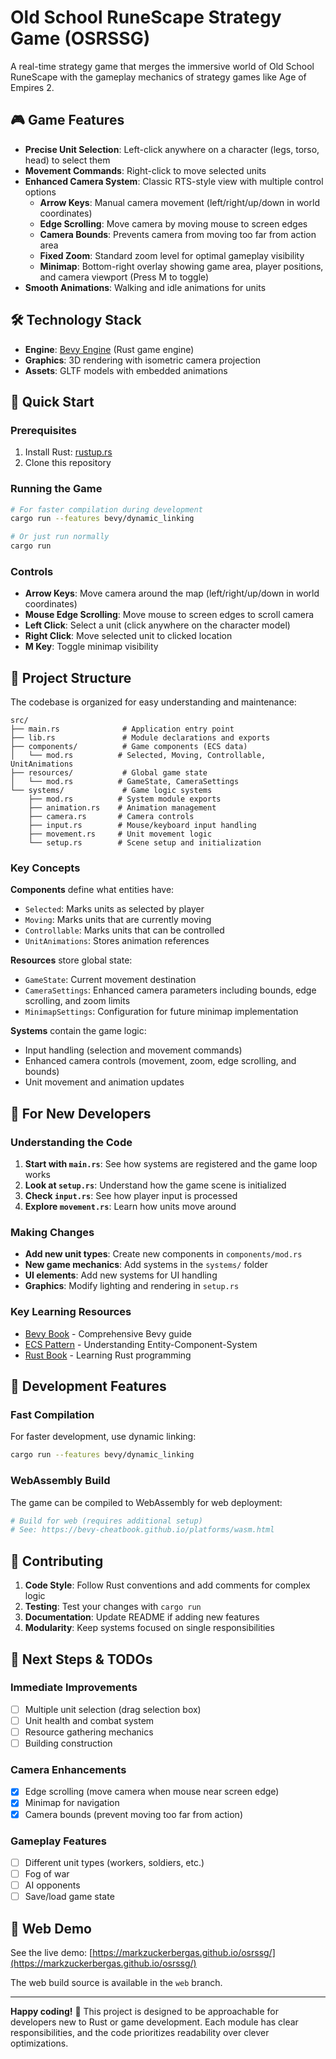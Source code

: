 # Old School RuneScape Strategy Game (OSRSSG)

A real-time strategy game that merges the immersive world of Old School RuneScape with the gameplay mechanics of strategy games like Age of Empires 2.

## 🎮 Game Features

- **Precise Unit Selection**: Left-click anywhere on a character (legs, torso, head) to select them
- **Movement Commands**: Right-click to move selected units  
- **Enhanced Camera System**: Classic RTS-style view with multiple control options
  - **Arrow Keys**: Manual camera movement (left/right/up/down in world coordinates)
  - **Edge Scrolling**: Move camera by moving mouse to screen edges
  - **Camera Bounds**: Prevents camera from moving too far from action area
  - **Fixed Zoom**: Standard zoom level for optimal gameplay visibility
  - **Minimap**: Bottom-right overlay showing game area, player positions, and camera viewport (Press M to toggle)
- **Smooth Animations**: Walking and idle animations for units

## 🛠️ Technology Stack

- **Engine**: [Bevy Engine](https://bevyengine.org/) (Rust game engine)
- **Graphics**: 3D rendering with isometric camera projection
- **Assets**: GLTF models with embedded animations

## 🚀 Quick Start

### Prerequisites

1. Install Rust: [rustup.rs](https://rustup.rs/)
2. Clone this repository

### Running the Game

```bash
# For faster compilation during development
cargo run --features bevy/dynamic_linking

# Or just run normally
cargo run
```

### Controls

- **Arrow Keys**: Move camera around the map (left/right/up/down in world coordinates)
- **Mouse Edge Scrolling**: Move mouse to screen edges to scroll camera
- **Left Click**: Select a unit (click anywhere on the character model)
- **Right Click**: Move selected unit to clicked location
- **M Key**: Toggle minimap visibility

## 📁 Project Structure

The codebase is organized for easy understanding and maintenance:

```
src/
├── main.rs              # Application entry point
├── lib.rs               # Module declarations and exports
├── components/          # Game components (ECS data)
│   └── mod.rs          # Selected, Moving, Controllable, UnitAnimations
├── resources/           # Global game state
│   └── mod.rs          # GameState, CameraSettings
└── systems/             # Game logic systems
    ├── mod.rs          # System module exports
    ├── animation.rs    # Animation management
    ├── camera.rs       # Camera controls
    ├── input.rs        # Mouse/keyboard input handling
    ├── movement.rs     # Unit movement logic
    └── setup.rs        # Scene setup and initialization
```

### Key Concepts

**Components** define what entities have:
- `Selected`: Marks units as selected by player
- `Moving`: Marks units that are currently moving
- `Controllable`: Marks units that can be controlled
- `UnitAnimations`: Stores animation references

**Resources** store global state:
- `GameState`: Current movement destination
- `CameraSettings`: Enhanced camera parameters including bounds, edge scrolling, and zoom limits
- `MinimapSettings`: Configuration for future minimap implementation

**Systems** contain the game logic:
- Input handling (selection and movement commands)
- Enhanced camera controls (movement, zoom, edge scrolling, and bounds)
- Unit movement and animation updates

## 🎯 For New Developers

### Understanding the Code

1. **Start with `main.rs`**: See how systems are registered and the game loop works
2. **Look at `setup.rs`**: Understand how the game scene is initialized
3. **Check `input.rs`**: See how player input is processed
4. **Explore `movement.rs`**: Learn how units move around

### Making Changes

- **Add new unit types**: Create new components in `components/mod.rs`
- **New game mechanics**: Add systems in the `systems/` folder
- **UI elements**: Add new systems for UI handling
- **Graphics**: Modify lighting and rendering in `setup.rs`

### Key Learning Resources

- [Bevy Book](https://bevy-cheatbook.github.io/) - Comprehensive Bevy guide
- [ECS Pattern](https://bevy-cheatbook.github.io/programming/ecs.html) - Understanding Entity-Component-System
- [Rust Book](https://doc.rust-lang.org/book/) - Learning Rust programming

## 📝 Development Features

### Fast Compilation

For faster development, use dynamic linking:
```bash
cargo run --features bevy/dynamic_linking
```

### WebAssembly Build

The game can be compiled to WebAssembly for web deployment:
```bash
# Build for web (requires additional setup)
# See: https://bevy-cheatbook.github.io/platforms/wasm.html
```

## 🤝 Contributing

1. **Code Style**: Follow Rust conventions and add comments for complex logic
2. **Testing**: Test your changes with `cargo run`
3. **Documentation**: Update README if adding new features
4. **Modularity**: Keep systems focused on single responsibilities

## 🎯 Next Steps & TODOs

### Immediate Improvements
- [ ] Multiple unit selection (drag selection box)
- [ ] Unit health and combat system
- [ ] Resource gathering mechanics
- [ ] Building construction

### Camera Enhancements
- [x] Edge scrolling (move camera when mouse near screen edge)
- [x] Minimap for navigation
- [x] Camera bounds (prevent moving too far from action)

### Gameplay Features
- [ ] Different unit types (workers, soldiers, etc.)
- [ ] Fog of war
- [ ] AI opponents
- [ ] Save/load game state

## 📖 Web Demo

See the live demo: [https://markzuckerbergas.github.io/osrssg/](https://markzuckerbergas.github.io/osrssg/)

The web build source is available in the `web` branch.

---

**Happy coding!** 🦀 This project is designed to be approachable for developers new to Rust or game development. Each module has clear responsibilities, and the code prioritizes readability over clever optimizations.




